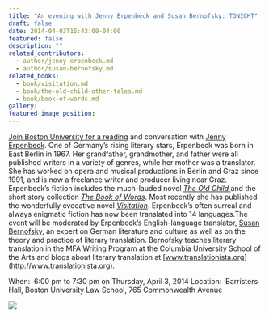 ```yaml
---
title: "An evening with Jenny Erpenbeck and Susan Bernofsky: TONIGHT"
draft: false
date: 2014-04-03T15:43:00-04:00
featured: false
description: ""
related_contributors:
  - author/jenny-erpenbeck.md
  - author/susan-bernofsky.md
related_books:
  - book/visitation.md
  - book/the-old-child-other-tales.md
  - book/book-of-words.md
gallery:
featured_image_position: 
---
```


[Join Boston University for a reading](http://www.bu.edu/calendar/?uid=152001%4017.calendar.bu.edu) and conversation with [Jenny Erpenbeck](http://ndbooks.com/author/jenny-erpenbeck). One of Germany’s rising literary stars, Erpenbeck was born in East Berlin in 1967. Her grandfather, grandmother, and father were all published writers in a variety of genres, while her mother was a translator. She has worked on opera and musical productions in Berlin and Graz since 1991, and is now a freelance writer and producer living near Graz. Erpenbeck’s fiction includes the much-lauded novel [_The Old Child_ ](http://ndbooks.com/book/the-old-child-other-tales)and the short story collection [_The Book of Words_](http://ndbooks.com/book/book-of-words). Most recently she has published the wonderfully evocative novel [_Visitation_](http://ndbooks.com/book/visitation). Erpenbeck’s often surreal and always enigmatic fiction has now been translated into 14 languages.The event will be moderated by Erpenbeck’s English-language translator, [Susan Bernofsky](http://ndbooks.com/author/susan-bernofsky), an expert on German literature and culture as well as on the theory and practice of literary translation. Bernofsky teaches literary translation in the MFA Writing Program at the Columbia University School of the Arts and blogs about literary translation at [www.translationista.org](http://www.translationista.org).

When:  6:00 pm to 7:30 pm on Thursday, April 3, 2014
Location:  Barristers Hall, Boston University Law School, 765 Commonwealth Avenue

![](https://ndbooks.imgix.net/Screen_shot_2014-04-03_at_11.46.56_AM2.png)

